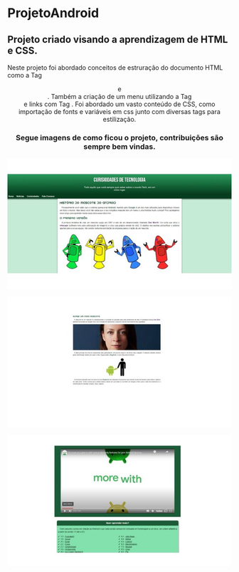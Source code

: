 # ProjetoAndroid
 
## Projeto criado visando a aprendizagem de HTML e CSS.

Neste projeto foi abordado conceitos de estruração do documento HTML como a Tag <header> e <aside>. Também a criação de um menu utilizando a Tag <nav> e links com Tag <a>. Foi abordado um vasto conteúdo de CSS, como importação de fonts e variáveis em css junto com diversas tags para estilização.

### Segue imagens de como ficou o projeto, contribuições são sempre bem vindas.

![Android-1](https://raw.githubusercontent.com/Henrique-cardozo/ProjetoAndroid/main/imagens-Readme/android1.jpg?token=GHSAT0AAAAAACHU4IVK4JOJHAQVPFS3AKGSZJNYR4A)

![Imagem Android-2](https://raw.githubusercontent.com/Henrique-cardozo/ProjetoAndroid/main/imagens-Readme/android2.jpg?token=GHSAT0AAAAAACHU4IVLOO4ZMYJZPWTFOHVSZJN2PQA)

![Imagem Android-3](https://raw.githubusercontent.com/Henrique-cardozo/ProjetoAndroid/main/imagens-Readme/android3.jpg?token=GHSAT0AAAAAACHU4IVKEKGH75CLAOUAYEGCZJN2RFA)